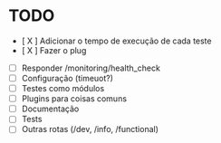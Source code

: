 # TODO

- [ X ] Adicionar o tempo de execução de cada teste
- [ X ] Fazer o plug
- [ ] Responder /monitoring/health_check
- [ ] Configuração (timeuot?)
- [ ] Testes como módulos
- [ ] Plugins para coisas comuns
- [ ] Documentação
- [ ] Tests
- [ ] Outras rotas (/dev, /info, /functional)
